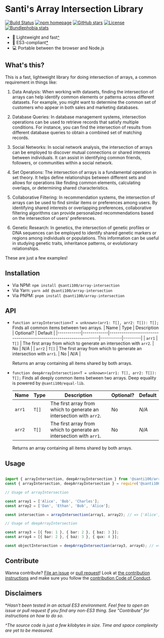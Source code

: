 # Santi's Array Intersection Library

[![Build Status][workflow badge]][repo actions]
[![npm homepage][npm badge]][npm home]
[![GitHub stars][stars badge]][repo url]
[![License][license badge]][repo url]
[![Bundlephobia stats][bundlephobia badge]][bundlephobia url]

[workflow badge]: https://github.com/santi100a/array-intersection/actions/workflows/ci.yml/badge.svg
[npm badge]: https://img.shields.io/npm/v/@santi100/array-intersection
[stars badge]: https://img.shields.io/github/stars/santi100a/array-intersection.svg
[license badge]: https://img.shields.io/github/license/santi100a/array-intersection.svg
[bundlephobia badge]: https://img.shields.io/bundlephobia/min/@santi100/array-intersection

[npm home]: https://npmjs.org/package/@santi100/array-intersection
[repo actions]: https://github.com/santi100a/array-intersection/actions
[repo url]: https://github.com/santi100a/array-intersection
[bundlephobia url]: https://bundlephobia.com/package/@santi100/array-intersection@latest

- 🚀 Lightweight and fast[^](#disclaimers)
- 👴 ES3-compliant[*](#disclaimers)
- 💻 Portable between the browser and Node.js

## What's this?

This is a fast, lightweight library for doing intersection of arrays, a common
requirement in things like:

1. Data Analysis: When working with datasets, finding the intersection of arrays can help identify common elements or patterns across different datasets. For example, you might want to determine the common set of customers who appear in both sales and marketing databases.

2. Database Queries: In database management systems, intersection operations can be used to retrieve records that satisfy multiple conditions. For instance, you can find the intersection of results from different database queries to obtain a combined set of matching records.

3. Social Networks: In social network analysis, the intersection of arrays can be employed to discover mutual connections or shared interests between individuals. It can assist in identifying common friends, followers, or communities within a social network.

4. Set Operations: The intersection of arrays is a fundamental operation in set theory. It helps define relationships between different sets and allows for operations like finding common elements, calculating overlaps, or determining shared characteristics.

5. Collaborative Filtering: In recommendation systems, the intersection of arrays can be used to find similar items or preferences among users. By identifying shared interests or overlapping preferences, collaborative filtering algorithms can provide personalized recommendations based on the intersection of users' preferences.

6. Genetic Research: In genetics, the intersection of genetic profiles or DNA sequences can be employed to identify shared genetic markers or regions among individuals or populations. This information can be useful in studying genetic traits, inheritance patterns, or evolutionary relationships.

These are just a few examples!

## Installation

- Via NPM: `npm install @santi100/array-intersection`
- Via Yarn: `yarn add @santi100/array-intersection`
- Via PNPM: `pnpm install @santi100/array-intersection`

## API

- `function arrayIntersection<T = unknown>(arr1: T[], arr2: T[]): T[];`
  Finds all common items between two arrays.
   | Name       |     Type    |                            Description                              | Optional? | Default |
   |------------|-------------|---------------------------------------------------------------------|-----------|---------|
   |  `arr1`    |    `T[]`    | The first array from which to generate an intersection with `arr2`. | No        |  *N/A*  |
   |  `arr2`    |    `T[]`    | The first array from which to generate an intersection with `arr1`. | No        |  *N/A*  |

   Returns an array containing all items shared by both arrays.

- `function deepArrayIntersection<T = unknown>(arr1: T[], arr2: T[]): T[];`
  Finds all deeply common items between two arrays.
  Deep equality is powered by `@santi100/equal-lib`.

   | Name       |     Type    |                            Description                              | Optional? | Default |
   |------------|-------------|---------------------------------------------------------------------|-----------|---------|
   |  `arr1`    |    `T[]`    | The first array from which to generate an intersection with `arr2`. | No        |  *N/A*  |
   |  `arr2`    |    `T[]`    | The first array from which to generate an intersection with `arr1`. | No        |  *N/A*  |

   Returns an array containing all items shared by both arrays.

## Usage

```typescript

import { arrayIntersection, deepArrayIntersection } from '@santi100/array-intersection'; // ESM
const { arrayIntersection, deepArrayIntersection } = require('@santi100/array-intersection'); // CJS

// Usage of arrayIntersection

const array1 = ['Alice', 'Bob', 'Charles'];
const array2 = ['Dan', 'Ethan', 'Bob', 'Alice'];

const intersection = arrayIntersection(array1, array2); // => ['Alice', 'Bob']

// Usage of deepArrayIntersection

const array3 = [{ foo: 1 }, { bar: 2 }, { baz: 3 }];
const array4 = [{ bar: 2 }, { baz: 3 }, { qux: 4 }];

const objectIntersection = deepArrayIntersection(array3, array4); // => [{ bar: 2 }, { baz: 3 }]
```

## Contribute

Wanna contribute? [File an issue](https://github.com/santi100a/array-intersection/issues) or [pull request](https://github.com/santi100a/array-intersection/pulls)!
Look at [the contribution instructions](CONTRIBUTING.md)
and make sure you follow the [contribution Code of Conduct](CODE_OF_CONDUCT.md).

## Disclaimers

**Hasn't been tested in an actual ES3 environment. Feel free to open an issue or pull request if you find any non-ES3 thing. See "Contribute" for instructions on how to do so.*

*^The source code is just a few kilobytes in size. Time and space complexity are yet to be measured.*
